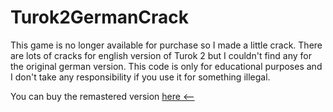 # Turok2GermanCrack

This game is no longer available for purchase so I made a little crack. There are lots of cracks for english version of Turok 2 but I couldn't find any for the original german version. This code is only for educational purposes and I don't take any responsibility if you use it for something illegal.  

You can buy the remastered version [here <--](https://store.steampowered.com/app/405830/Turok_2_Seeds_of_Evil/)
